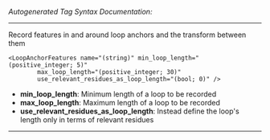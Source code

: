 _Autogenerated Tag Syntax Documentation:_

---
Record features in and around loop anchors and the transform between them

```
<LoopAnchorFeatures name="(string)" min_loop_length="(positive_integer; 5)"
        max_loop_length="(positive_integer; 30)"
        use_relevant_residues_as_loop_length="(bool; 0)" />
```

-   **min_loop_length**: Minimum length of a loop to be recorded
-   **max_loop_length**: Maximum length of a loop to be recorded
-   **use_relevant_residues_as_loop_length**: Instead define the loop's length only in terms of relevant residues

---
